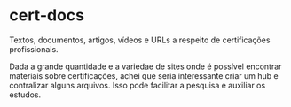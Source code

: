 # cert-docs
Textos, documentos, artigos, vídeos e URLs a respeito de certificações profissionais.

Dada a grande quantidade e a variedae de sites onde é possível encontrar materiais sobre certificações, achei que seria interessante criar um hub e contralizar alguns arquivos. Isso pode facilitar a pesquisa e auxiliar os estudos.
